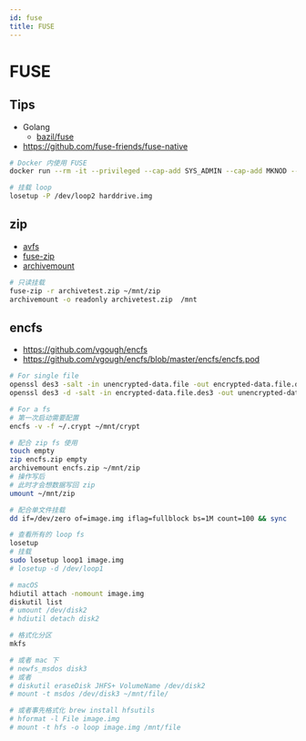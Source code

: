 ```yaml
---
id: fuse
title: FUSE
---
```



# FUSE

## Tips

* Golang
  * [bazil/fuse](https://github.com/bazil/fuse)
* https://github.com/fuse-friends/fuse-native


```bash
# Docker 内使用 FUSE
docker run --rm -it --privileged --cap-add SYS_ADMIN --cap-add MKNOD --device /dev/fuse -v $PWD:/host -w /host wener/base:alpine

# 挂载 loop
losetup -P /dev/loop2 harddrive.img
```

## zip
* [avfs](http://avf.sourceforge.net/)
* [fuse-zip](https://bitbucket.org/agalanin/fuse-zip/)
* [archivemount](http://www.cybernoia.de/software/archivemount/)


```bash
# 只读挂载
fuse-zip -r archivetest.zip ~/mnt/zip
archivemount -o readonly archivetest.zip  /mnt
```

## encfs

* https://github.com/vgough/encfs
* https://github.com/vgough/encfs/blob/master/encfs/encfs.pod

```bash
# For single file
openssl des3 -salt -in unencrypted-data.file -out encrypted-data.file.des3
openssl des3 -d -salt -in encrypted-data.file.des3 -out unencrypted-data.file

# For a fs
# 第一次启动需要配置
encfs -v -f ~/.crypt ~/mnt/crypt

# 配合 zip fs 使用
touch empty
zip encfs.zip empty
archivemount encfs.zip ~/mnt/zip
# 操作写后
# 此时才会想数据写回 zip
umount ~/mnt/zip

# 配合单文件挂载
dd if=/dev/zero of=image.img iflag=fullblock bs=1M count=100 && sync

# 查看所有的 loop fs
losetup
# 挂载
sudo losetup loop1 image.img
# losetup -d /dev/loop1

# macOS
hdiutil attach -nomount image.img
diskutil list
# umount /dev/disk2
# hdiutil detach disk2

# 格式化分区
mkfs

# 或者 mac 下
# newfs_msdos disk3
# 或者
# diskutil eraseDisk JHFS+ VolumeName /dev/disk2
# mount -t msdos /dev/disk3 ~/mnt/file/

# 或者事先格式化 brew install hfsutils
# hformat -l File image.img
# mount -t hfs -o loop image.img /mnt/file
```
